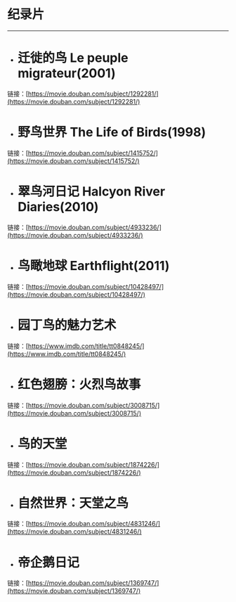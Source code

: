# 纪录片

---

* # 迁徙的鸟 Le peuple migrateur\(2001\)

链接：[https://movie.douban.com/subject/1292281/](https://movie.douban.com/subject/1292281/)

* # 野鸟世界 The Life of Birds\(1998\)

链接：[https://movie.douban.com/subject/1415752/](https://movie.douban.com/subject/1415752/)

* # 翠鸟河日记 Halcyon River Diaries\(2010\)

链接：[https://movie.douban.com/subject/4933236/](https://movie.douban.com/subject/4933236/)

* # 鸟瞰地球 Earthflight\(2011\)

链接：[https://movie.douban.com/subject/10428497/](https://movie.douban.com/subject/10428497/)

* # 园丁鸟的魅力艺术

链接：[https://www.imdb.com/title/tt0848245/](https://www.imdb.com/title/tt0848245/)

* # 红色翅膀：火烈鸟故事

链接：[https://movie.douban.com/subject/3008715/](https://movie.douban.com/subject/3008715/)

* # 鸟的天堂

链接：[https://movie.douban.com/subject/1874226/](https://movie.douban.com/subject/1874226/)

* # 自然世界：天堂之鸟

链接：[https://movie.douban.com/subject/4831246/](https://movie.douban.com/subject/4831246/)

* # 帝企鹅日记

链接：[https://movie.douban.com/subject/1369747/](https://movie.douban.com/subject/1369747/)

